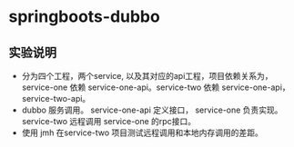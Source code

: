 # springboots-dubbo

## 实验说明
- 分为四个工程，两个service, 以及其对应的api工程，项目依赖关系为，service-one 依赖 service-one-api。service-two 依赖 service-one-api，service-two-api。
- dubbo 服务调用。 service-one-api 定义接口， service-one 负责实现。 service-two 远程调用 service-one 的rpc接口。
- 使用 jmh 在service-two 项目测试远程调用和本地内存调用的差距。